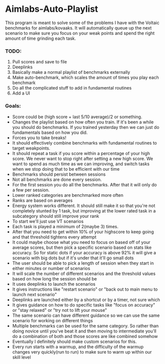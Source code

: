 # Aimlabs-Auto-Playlist
This program is meant to solve some of the problems I have with the Voltaic benchmarks for aimlabs/kovaaks. It will automatically queue up the next scenario to make sure you focus on your weak points and spend the right amount of time grinding each task.

### TODO:
1. Pull scores and save to file
2. Deeplinks
3. Basically make a normal playlist of benchmarks externally
4. Make auto-benchmark, which scales the amount of times you play each benchmark
5. Do all the complicated stuff to add in fundamental routines
6. Add a UI

### Goals:
- Score could be (high score + last 5/10 average)/2 or something. 
- Changes the playlist based on how often you train. If it's been a while you should do benchmarks. If you trained yesterday then we can just do fundamentals based on how you did.
- Forces you to take breaks!
- It should effectively combine benchmarks with fundamental routines to target weakpoints.
- It should repeat a task if you score within a percentage of your high score. We never want to stop right after setting a new high score. We want to spend as much time as we can improving, and switch tasks when we stop doing that to be efficient with our time
- Benchmarks should persist between sessions
- Not all benchmarks are done every session.
- For the first session you do all the benchmarks. After that it will only do a few per session.
- Lower ranked categories are benchmarked more often
- Ranks are based on averages
- Energy system works different. It should still make it so that you're not completely stunted by 1 task, but improving at the lower rated task in a subcategory should still improve your rank
- To start we'll just use VT scenarios
- Each task is played a minimum of 2(maybe 3) times.
- After that you need to get within 10% of your highscore to keep going and that threshold tightens every attempt
- It could maybe choose what you need to focus on based off of your average scores, but then pick a specific scenario based on stats like accuracy. So for static dots if your accuracy is above 92% it will give a scenario with big dots but if it's under that it'll go small dots
- The user should be able to pick a length of session when they start in either minutes or number of scenarios
- It will scale the number of different scenarios and the threshold values based on how long the session should be
- It uses deeplinks to launch the scenarios
- It gives instructions like "restart scenario" or "back out to main menu to launch next scenario"
- Deeplinks are launched either by a shortcut or by a timer, not sure which
- It gives guidance on how to do specific tasks like "focus on accuracy" or "stay relaxed" or "try not to lift your mouse"
- The same scenario can have different guidance so we can use the same scenario for working on different things
- Multiple benchmarks can be used for the same category. So rather than doing novice until you've beat it and then moving to intermediate you'll do a combination of both and those scores are like combined somehow
- Eventually I definitely should make custom scenarios for this.
- Every run starts with a warmup, and the difficulty of the warmup changes very quickly(run to run) to make sure to warm up within our skill level
